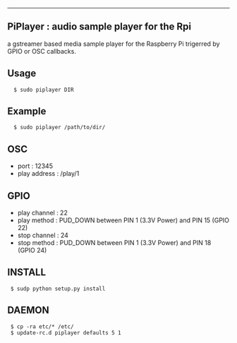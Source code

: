 ---------------------------------------------
PiPlayer : audio sample player for the Rpi
---------------------------------------------

a gstreamer based media sample player for the Raspberry Pi trigerred by GPIO or OSC callbacks.
  

Usage
------

```
  $ sudo piplayer DIR
```

Example
------------

```
  $ sudo piplayer /path/to/dir/
```

OSC
----

 * port : 12345
 * play address : /play/1
 
GPIO
-----

 * play channel : 22
 * play method : PUD_DOWN between PIN 1 (3.3V Power) and PIN 15 (GPIO 22)
 * stop channel : 24
 * stop method : PUD_DOWN between PIN 1 (3.3V Power) and PIN 18 (GPIO 24)

INSTALL
--------

```
 $ sudp python setup.py install 
```

DAEMON
-------

```
 $ cp -ra etc/* /etc/
 $ update-rc.d piplayer defaults 5 1
```